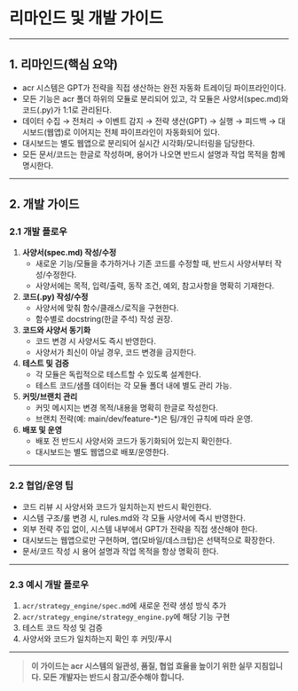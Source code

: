 # 리마인드 및 개발 가이드

---

## 1. 리마인드(핵심 요약)

- acr 시스템은 GPT가 전략을 직접 생산하는 완전 자동화 트레이딩 파이프라인이다.
- 모든 기능은 acr 폴더 하위의 모듈로 분리되어 있고, 각 모듈은 사양서(spec.md)와 코드(.py)가 1:1로 관리된다.
- 데이터 수집 → 전처리 → 이벤트 감지 → 전략 생산(GPT) → 실행 → 피드백 → 대시보드(웹앱)로 이어지는 전체 파이프라인이 자동화되어 있다.
- 대시보드는 별도 웹앱으로 분리되어 실시간 시각화/모니터링을 담당한다.
- 모든 문서/코드는 한글로 작성하며, 용어가 나오면 반드시 설명과 작업 목적을 함께 명시한다.

---

## 2. 개발 가이드

### 2.1 개발 플로우
1. **사양서(spec.md) 작성/수정**
   - 새로운 기능/모듈을 추가하거나 기존 코드를 수정할 때, 반드시 사양서부터 작성/수정한다.
   - 사양서에는 목적, 입력/출력, 동작 조건, 예외, 참고사항을 명확히 기재한다.
2. **코드(.py) 작성/수정**
   - 사양서에 맞춰 함수/클래스/로직을 구현한다.
   - 함수별로 docstring(한글 주석) 작성 권장.
3. **코드와 사양서 동기화**
   - 코드 변경 시 사양서도 즉시 반영한다.
   - 사양서가 최신이 아닐 경우, 코드 변경을 금지한다.
4. **테스트 및 검증**
   - 각 모듈은 독립적으로 테스트할 수 있도록 설계한다.
   - 테스트 코드/샘플 데이터는 각 모듈 폴더 내에 별도 관리 가능.
5. **커밋/브랜치 관리**
   - 커밋 메시지는 변경 목적/내용을 명확히 한글로 작성한다.
   - 브랜치 전략(예: main/dev/feature-*)은 팀/개인 규칙에 따라 운영.
6. **배포 및 운영**
   - 배포 전 반드시 사양서와 코드가 동기화되어 있는지 확인한다.
   - 대시보드는 별도 웹앱으로 배포/운영한다.

---

### 2.2 협업/운영 팁
- 코드 리뷰 시 사양서와 코드가 일치하는지 반드시 확인한다.
- 시스템 구조/룰 변경 시, rules.md와 각 모듈 사양서에 즉시 반영한다.
- 외부 전략 주입 없이, 시스템 내부에서 GPT가 전략을 직접 생산해야 한다.
- 대시보드는 웹앱으로만 구현하며, 앱(모바일/데스크탑)은 선택적으로 확장한다.
- 문서/코드 작성 시 용어 설명과 작업 목적을 항상 명확히 한다.

---

### 2.3 예시 개발 플로우

1. `acr/strategy_engine/spec.md`에 새로운 전략 생성 방식 추가
2. `acr/strategy_engine/strategy_engine.py`에 해당 기능 구현
3. 테스트 코드 작성 및 검증
4. 사양서와 코드가 일치하는지 확인 후 커밋/푸시

---

> **이 가이드는 acr 시스템의 일관성, 품질, 협업 효율을 높이기 위한 실무 지침입니다. 모든 개발자는 반드시 참고/준수해야 합니다.** 